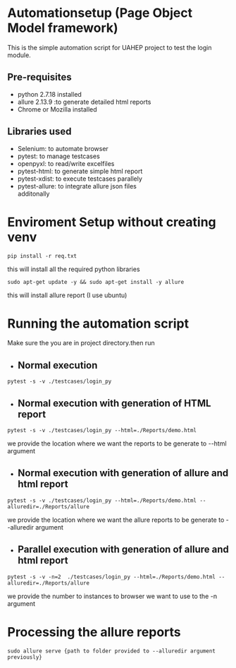 # Automationsetup (Page Object Model framework) 
This is the simple automation script for UAHEP project to test the login module.
## Pre-requisites
* python 2.7.18 installed
* allure 2.13.9 :to generate detailed html reports
* Chrome or Mozilla installed 
## Libraries used
* Selenium: to automate browser  
* pytest: to manage testcases  
* openpyxl: to read/write excelfiles  
* pytest-html: to generate simple html report  
* pytest-xdist: to execute testcases parallely  
* pytest-allure: to integrate allure json files  
additonally  



# Enviroment Setup without creating venv  

```console
pip install -r req.txt
```  
this will install all the required python libraries

```console
sudo apt-get update -y && sudo apt-get install -y allure

```  
this will install allure report (I use ubuntu)  

# Running the automation script
Make sure the you are in project directory.then run 
* ## Normal execution  
```console
pytest -s -v ./testcases/login_py
``` 
* ## Normal execution with generation of HTML report  
```console
pytest -s -v ./testcases/login_py --html=./Reports/demo.html
``` 
we provide the location where we want the reports to be generate to --html argument

* ## Normal execution with generation of allure and html report  
```console
pytest -s -v ./testcases/login_py --html=./Reports/demo.html --alluredir=./Reports/allure
``` 
we provide the location where we want the allure reports to be generate to --alluredir argument

* ## Parallel execution with generation of allure and html report  
```console
pytest -s -v -n=2  ./testcases/login_py --html=./Reports/demo.html --alluredir=./Reports/allure
``` 
we provide the number to instances to browser we want to use to the -n argument 

# Processing the allure reports
```console
sudo allure serve {path to folder provided to --alluredir argument previously}
``` 
